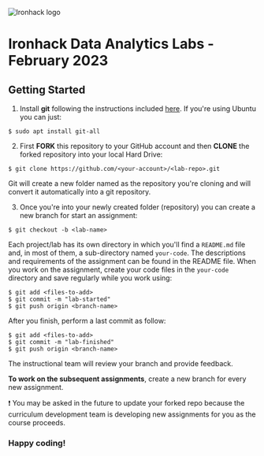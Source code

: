![Ironhack logo](https://i.imgur.com/1QgrNNw.png)

# Ironhack Data Analytics Labs - February 2023

## Getting Started

1. Install **git** following the instructions included [here](https://git-scm.com/book/en/v2/Getting-Started-Installing-Git). If you're using Ubuntu you can just:

```
$ sudo apt install git-all
```

2. First __FORK__ this repository to your GitHub account and then __CLONE__ the forked repository into your local Hard Drive:

```
$ git clone https://github.com/<your-account>/<lab-repo>.git
```
Git will create a new folder named as the repository you're cloning and will convert it automatically into a git repository.

3. Once you're into your newly created folder (repository) you can create a new branch for start an assignment:

```
$ git checkout -b <lab-name>
```

Each project/lab has its own directory in which you'll find a `README.md` file and, in most of them, a sub-directory named `your-code`. The descriptions and requirements of the assignment can be found in the README file. When you work on the assignment, create your code files in the `your-code` directory and save regularly while you work using:

```
$ git add <files-to-add>
$ git commit -m "lab-started"
$ git push origin <branch-name>
```

After you finish, perform a last commit as follow:

```
$ git add <files-to-add>
$ git commit -m "lab-finished"
$ git push origin <branch-name>
```

The instructional team will review your branch and provide feedback.

**To work on the subsequent assignments**, create a new branch for every new assignment.

:exclamation: You may be asked in the future to update your forked repo because the curriculum development team is developing new assignments for you as the course proceeds. 

### Happy coding!